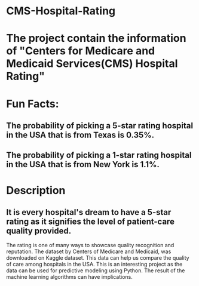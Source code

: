 # CMS-Hospital-Rating 
# The project contain the information of "Centers for Medicare and Medicaid Services(CMS) Hospital Rating"
# Fun Facts:
## The probability of picking a 5-star rating hospital in the USA that is from Texas  is 0.35%.
## The probability of picking a 1-star rating hospital in the USA that is from New York  is 1.1%.

# Description
## It is every hospital's dream to have a 5-star rating as it signifies the level of patient-care quality provided. 
The rating is one of many ways to showcase quality recognition and reputation. The dataset by Centers of Medicare and Medicaid, was downloaded on Kaggle dataset. 
This data can help us compare the quality  of care among hospitals in the USA. This is an interesting project as the data can be used for predictive modeling using Python. 
The result of the machine learning algorithms can have implications. 
